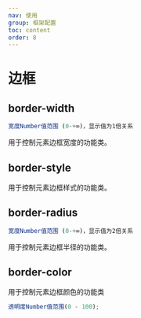 ```yaml
---
nav: 使用
group: 框架配置
toc: content
order: 8
---
```


# 边框

## border-width

```js
宽度Number值范围 (0-+∞)，显示值为1倍关系
```

用于控制元素边框宽度的功能类。

<code src="../site/border/width.tsx"></code>

## border-style

用于控制元素边框样式的功能类。

<code src="../site/border/style.tsx"></code>

## border-radius

```js
宽度Number值范围 (0-+∞)，显示值为2倍关系
```

用于控制元素边框半径的功能类。

<code src="../site/border/radius.tsx"></code>

## border-color

用于控制元素边框颜色的功能类

```js
透明度Number值范围(0 - 100);
```

<code src="../site/border/color.tsx"></code>
